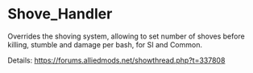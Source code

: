 # Shove_Handler
Overrides the shoving system, allowing to set number of shoves before killing, stumble and damage per bash, for SI and Common.

Details: https://forums.alliedmods.net/showthread.php?t=337808
